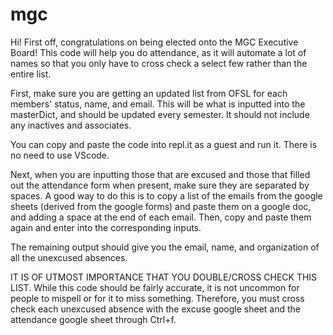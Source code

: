 # mgc

Hi! First off, congratulations on being elected onto the MGC Executive Board! This code will help you do attendance, as it will automate a lot of names so that you only have to cross check a select few rather than the entire list.

First, make sure you are getting an updated list from OFSL for each members' status, name, and email. This will be what is inputted into the masterDict, and should be updated every semester. It should not include any inactives and associates.

You can copy and paste the code into repl.it as a guest and run it. There is no need to use VScode.

Next, when you are inputting those that are excused and those that filled out the attendance form when present, make sure they are separated by spaces. A good way to do this is to copy a list of the emails from the google sheets (derived from the google forms) and paste them on a google doc, and adding a space at the end of each email. Then, copy and paste them again and enter into the corresponding inputs.

The remaining output should give you the email, name, and organization of all the unexcused absences. 

IT IS OF UTMOST IMPORTANCE THAT YOU DOUBLE/CROSS CHECK THIS LIST. While this code should be fairly accurate, it is not uncommon for people to mispell or for it to miss something. Therefore, you must cross check each unexcused absence with the excuse google sheet and the attendance google sheet through Ctrl+f. 
